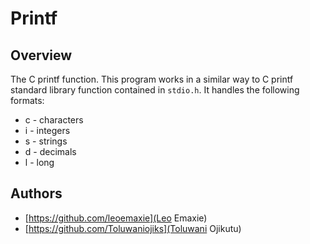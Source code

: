 # Printf

## Overview
The C printf function. This program works in a similar way to C printf standard library function contained in `stdio.h`. It handles the following formats:
* c - characters
* i - integers
* s - strings
* d - decimals
* l - long

## Authors
* [https://github.com/leoemaxie](Leo Emaxie)
* [https://github.com/Toluwaniojiks](Toluwani Ojikutu)
